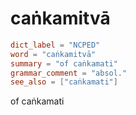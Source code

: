 # caṅkamitvā

``` toml
dict_label = "NCPED"
word = "caṅkamitvā"
summary = "of caṅkamati"
grammar_comment = "absol."
see_also = ["caṅkamati"]
```

of caṅkamati

